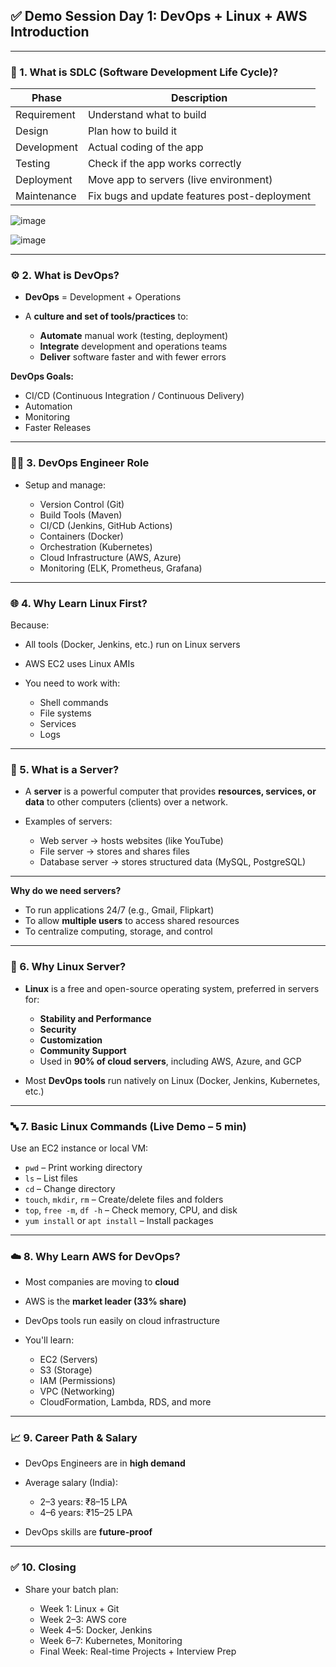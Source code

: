 
## ✅ **Demo Session Day 1: DevOps + Linux + AWS Introduction**

---

### 🔄 1. **What is SDLC (Software Development Life Cycle)?**

| Phase       | Description                                  |
| ----------- | -------------------------------------------- |
| Requirement | Understand what to build                     |
| Design      | Plan how to build it                         |
| Development | Actual coding of the app                     |
| Testing     | Check if the app works correctly             |
| Deployment  | Move app to servers (live environment)       |
| Maintenance | Fix bugs and update features post-deployment |

![image](https://github.com/user-attachments/assets/029b3320-8ff0-42ac-ac9c-43f6c2241334)

![image](https://github.com/user-attachments/assets/f4a186e8-fcf0-446f-a75b-f0a425c1957d)

---


### ⚙️ 2. **What is DevOps?**

* **DevOps** = Development + Operations
* A **culture and set of tools/practices** to:

  * **Automate** manual work (testing, deployment)
  * **Integrate** development and operations teams
  * **Deliver** software faster and with fewer errors

**DevOps Goals:**

* CI/CD (Continuous Integration / Continuous Delivery)
* Automation
* Monitoring
* Faster Releases

---

### 👨‍💻 3. **DevOps Engineer Role**

* Setup and manage:

  * Version Control (Git)
  * Build Tools (Maven)
  * CI/CD (Jenkins, GitHub Actions)
  * Containers (Docker)
  * Orchestration (Kubernetes)
  * Cloud Infrastructure (AWS, Azure)
  * Monitoring (ELK, Prometheus, Grafana)
---

### 🌐 4. **Why Learn Linux First?**

Because:

* All tools (Docker, Jenkins, etc.) run on Linux servers
* AWS EC2 uses Linux AMIs
* You need to work with:

  * Shell commands
  * File systems
  * Services
  * Logs
 ---



### 🧭 5. **What is a Server?**

* A **server** is a powerful computer that provides **resources, services, or data** to other computers (clients) over a network.
* Examples of servers:

  * Web server → hosts websites (like YouTube)
  * File server → stores and shares files
  * Database server → stores structured data (MySQL, PostgreSQL)
 
 ---

**Why do we need servers?**

* To run applications 24/7 (e.g., Gmail, Flipkart)
* To allow **multiple users** to access shared resources
* To centralize computing, storage, and control

---

### 🐧 6. **Why Linux Server?**

* **Linux** is a free and open-source operating system, preferred in servers for:

  * **Stability and Performance**
  * **Security**
  * **Customization**
  * **Community Support**
  * Used in **90% of cloud servers**, including AWS, Azure, and GCP
* Most **DevOps tools** run natively on Linux (Docker, Jenkins, Kubernetes, etc.)

---

### 🔤 7. **Basic Linux Commands (Live Demo – 5 min)**

Use an EC2 instance or local VM:

* `pwd` – Print working directory
* `ls` – List files
* `cd` – Change directory
* `touch`, `mkdir`, `rm` – Create/delete files and folders
* `top`, `free -m`, `df -h` – Check memory, CPU, and disk
* `yum install` or `apt install` – Install packages

---

### ☁️ 8. **Why Learn AWS for DevOps?**

* Most companies are moving to **cloud**
* AWS is the **market leader (33% share)**
* DevOps tools run easily on cloud infrastructure
* You'll learn:

  * EC2 (Servers)
  * S3 (Storage)
  * IAM (Permissions)
  * VPC (Networking)
  * CloudFormation, Lambda, RDS, and more

---

### 📈 9. **Career Path & Salary**

* DevOps Engineers are in **high demand**
* Average salary (India):

  * 2–3 years: ₹8–15 LPA
  * 4–6 years: ₹15–25 LPA
* DevOps skills are **future-proof**

---

### ✅ 10. **Closing**

* Share your batch plan:

  * Week 1: Linux + Git
  * Week 2–3: AWS core
  * Week 4–5: Docker, Jenkins
  * Week 6–7: Kubernetes, Monitoring
  * Final Week: Real-time Projects + Interview Prep


